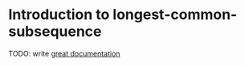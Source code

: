 # Introduction to longest-common-subsequence

TODO: write [great documentation](http://jacobian.org/writing/what-to-write/)
